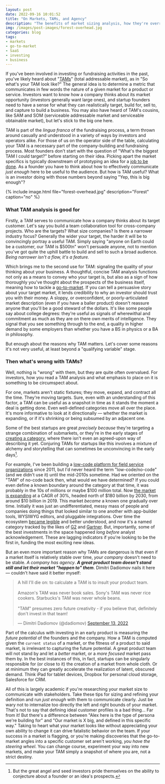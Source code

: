 ```yaml
---
layout: post
date: 2022-09-16 10:01:52
title: "On Markets, TAMs, and Agency"
description: "The benefits of market sizing analysis, how they're overrated, and the remembering the power of agency."
img: /images/post-images/forest-overhead.jpg
categories: blog
tags:
- markets
- go-to-market
- SaaS
- investing
- business
---
```


If you've been involved in investing or fundraising activities in the past, you've likely heard about "[TAMs](https://en.wikipedia.org/wiki/Total_addressable_market "Total addressable market")" (total addressable market), as in "So what's your TAM look like?" The general idea is to determine a metric that communicates in few words the nature of a given market for a product or service. Investors want to know how a company thinks about its market opportunity (investors generally want large ones), and startup founders need to have a sense for what they can realistically target, build for, sell to, and capture to build a business. You may also have heard of TAM's cousins, like SAM and SOM (serviceable addressable market and serviceable obtainable market), but let's stick to the big one here.

TAM is part of the *lingua franca* of the fundraising process, a term thrown around casually and understood in a variety of ways by investors and operators alike. For those of us on the operator side of the table, calculating your TAM is a necessary part of the company-building and fundraising process. Most founders don't start with the question of "What's the biggest TAM I could target?" before starting on their idea. Picking apart the market specifics is typically downstream of prototyping an idea for a [job to be done](https://resextensa.substack.com/p/jobs-theory-thinking-in-demand-and "Jobs Theory: Thinking in Demand and Supply"). As a founder you have to think about how to effectively communicate *just enough* here to be useful to the audience. But how is TAM useful? What is an investor doing with those numbers beyond saying "Yep, this is big enough"?

{% include image.html file="forest-overhead.jpg" description="Forest" caption="no" %}

### What TAM analysis is good for

Firstly, a TAM serves to communicate how a company thinks about its target customer. Let's say you build a team collaboration tool for cross-company projects. Who are the targets? What size companies? Is there a narrower industry focus? Generally the wider your target, the harder it will be to convincingly portray a useful TAM. Simply saying "anyone on Earth could be a customer, our TAM is $500tn" won't persuade anyone, not to mention you've got quite the uphill battle to build and sell to such a broad audience. *Being narrower isn't a flaw, it's a feature.*

Which brings me to the second use for TAM: signaling the quality of your thinking about your business. A thoughtful, concise TAM analysis functions not only as a means to convey who your target is, but also as a sign of how thoroughly you've thought about the prospects of the business itself, meaning how to tackle a [go-to-market](https://www.colemanm.org/post/go-to-market-fit/ "Go-to-Market Fit"). If you can tell a persuasive story about your target market, it lends credibility to why an investor should trust you with their money. A sloppy, or overconfident, or poorly-articulated market description (even if you have a baller product) doesn't reassure anyone that you'll be a good steward of the dollars. It's like some people say about college degrees: they're useful as signals of wherewithal and commitment as much as they are on there own merits of intelligence. They signal that you see something through to the end, a quality in higher demand by some employers than whether you have a BS in physics or a BA in philosophy.

But enough about the reasons why TAM matters. Let's cover some reasons it's not very useful, at least beyond a "qualifying variable" stage.

### Then what's wrong with TAMs?

Well, nothing is "wrong" with them, but they are quite often overvalued. For investors, how you read a TAM analysis and what emphasis to place on it is something to be circumspect about.

For one, markets aren't static fixtures; they move, expand, and contract all the time. They're moving targets. Sure, even with an understanding of this factor, a TAM can be useful as a snapshot in time as it stands the moment a deal is getting done. Even well-defined categories move all over the place. It's more informative to look at it directionally — whether the market is expanding, or if it's shrinking or being subsumed by an adjacent one.

Some of the best startups are great *precisely because* they're targeting a strange combination of submarkets, or they're in the early stages of [creating a category](https://hbr.org/2013/03/why-it-pays-to-be-a-category-creator "Why it pays to be a category creator"), where there isn't even an agreed-upon way of describing it yet. Conjuring TAMs for startups like this involves a mixture of alchemy and storytelling that can sometimes be unconvincing in the early days[^category].

For example, I've been building a [low-code platform for field service organizations](https://www.fulcrumapp.com "Fulcrum") since 2011, but I'd never heard the term "low-code/no-code" (and we didn't use it) until the mid-2010s sometime. Had we oriented on the "TAM" of no-code back then, what would we have determined? If you could even define a known boundary around the category at that time, it was probably in the 10s of millions or maybe $100 million total. Now [the market is expanding](https://research.aimultiple.com/low-code-statistics/ "Low code market statistics") at a CAGR of 30%, headed north of $180 billion by 2030, from around $10 billion in 2019. This market *became* a known one gradually over time. Initially it was just an undifferentiated, messy mass of people and companies doing things that looked similar to one another with app-builder tools, WYSIWYG editors, and pluggable integrations. Over time the ecosystem [became legible](https://resextensa.substack.com/p/res-extensa-4-on-legibility-in-society "On Legibility") and better understood, and now it's a named category tracked by the likes of [G2](https://www.g2.com/categories/low-code-development-platforms "G2 Low Code Platforms") and [Gartner](https://www.gartner.com/reviews/market/enterprise-low-code-application-platform "Gartner Low Code"). But, importantly, some of the best investments in the space happened *long before* analyst acknowledgement. These are lagging indicators if you're looking to be the first in, funding the most exciting new ideas.

But an even more important reason why TAMs are dangerous is that even if a market itself is relatively stable over time, *your company* doesn't need to be stable. *A company has agency*. *__A great product team doesn't stand still and let their market "happen to" them__*. Dimitri Dadiomov nails it here — couldn't have said it better myself:

<blockquote class="twitter-tweet tw-align-center"><p lang="en" dir="ltr">A hill I&#39;ll die on: to calculate a TAM is to insult your product team.<br><br>Amazon&#39;s TAM was never book sales. Sony&#39;s TAM was never rice cookers. Starbucks&#39;s TAM was never whole beans.<br><br>&quot;TAM&quot; presumes zero future creativity - if you believe that, definitely don&#39;t invest in that team!</p>&mdash; Dimitri Dadiomov (@dadiomov) <a href="https://twitter.com/dadiomov/status/1569705182518480899?ref_src=twsrc%5Etfw">September 13, 2022</a></blockquote> <script async src="https://platform.twitter.com/widgets.js" charset="utf-8"></script>

Part of the calculus with investing in an early product is measuring the *future potential* of the founders and the company. How a TAM is computed given the `current status` of a market, or the fitness of a product to said market, is irrelevant to capturing the future potential. A great product team will not stand by and let a *better* market, or a *more focused* market pass them by. In the best instances of this, in fact, startups can be singularly responsible for (or close to it) the creation of a market from whole cloth. Or at minimum they can greatly accelerate the realization of latent, obscured demand. Think iPad for tablet devices, Dropbox for personal cloud storage, Salesforce for CRM.

All of this is largely academic if you're researching your market size to communicate with stakeholders. Take these tips for sizing and refining your definition and run *just enough* with them to communicate clearly. Just be wary not to internalize too directly the left and right bounds of your market. That's not to say that defining ideal customer profiles is a bad thing... Far from it! But there's a difference between "Alex here is the type of persona we're building for" and "Our market is X big, and defined in this specific way." Taking to heart what your market looks like without appreciating your own ability to change it can drive fatalistic behavior on the team. If your success in a market is flagging, or you're making discoveries that the go-to-market angles into a specific customer set aren't working, *you have the steering wheel*. You can change course, experiment your way into new markets, and make your TAM simply a snapshot of where you are, not a strict destiny.
 
[^category]: But the great angel and seed investors pride themselves on the ability to conjecture about a founder or an idea's prospects.
